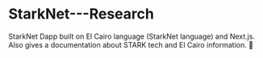 # StarkNet---Research
StarkNet Dapp built on El Cairo language (StarkNet language) and Next.js. Also gives a documentation about STARK tech and El Cairo information. 📝
